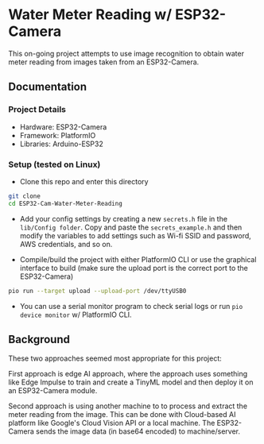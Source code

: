 # Water Meter Reading w/ ESP32-Camera
This on-going project attempts to use image recognition to obtain water meter reading from images taken from an ESP32-Camera.

## Documentation
### Project Details
- Hardware: ESP32-Camera
- Framework: PlatformIO
- Libraries: Arduino-ESP32

### Setup (tested on Linux)
- Clone this repo and enter this directory
``` bash
git clone 
cd ESP32-Cam-Water-Meter-Reading
```

- Add your config settings by creating a new `secrets.h` file in the `lib/Config folder`. Copy and paste the `secrets_example.h` and then modify the variables to add settings such as Wi-fi SSID and password, AWS credentials, and so on. 

- Compile/build the project with either PlatformIO CLI or use the graphical interface to build (make sure the upload port is the correct port to the ESP32-Camera)
``` bash
pio run --target upload --upload-port /dev/ttyUSB0
```
- You can use a serial monitor program to check serial logs or run `pio device monitor` w/ PlatformIO CLI.



## Background
These two approaches seemed most appropriate for this project:

First approach is edge AI approach, where the approach uses something like Edge Impulse to train and create a TinyML model and then deploy it on an ESP32-Camera module.

Second approach is using another machine to to process and extract the meter reading from the image. This can be done with Cloud-based AI platform like Google's Cloud Vision API or a local machine. The ESP32-Camera sends the image data (in base64 encoded) to machine/server.

